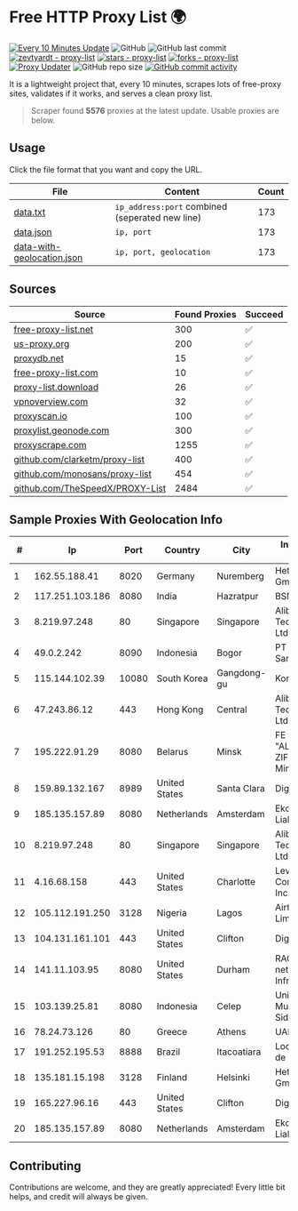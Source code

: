 
# Free HTTP Proxy List 🌍

[![Every 10 Minutes Update](https://github.com/mertguvencli/http-proxy-list/actions/workflows/main.yml/badge.svg?branch=main)](https://github.com/mertguvencli/http-proxy-list/actions/workflows/main.yml)
![GitHub](https://img.shields.io/github/license/mertguvencli/http-proxy-list)
![GitHub last commit](https://img.shields.io/github/last-commit/mertguvencli/http-proxy-list)
[![zevtyardt - proxy-list](https://img.shields.io/static/v1?label=zevtyardt&message=proxy-list&color=blue&logo=github)](https://github.com/zevtyardt/proxy-list "Go to GitHub repo")
[![stars - proxy-list](https://img.shields.io/github/stars/zevtyardt/proxy-list?style=social)](https://github.com/zevtyardt/proxy-list)
[![forks - proxy-list](https://img.shields.io/github/forks/zevtyardt/proxy-list?style=social)](https://github.com/zevtyardt/proxy-list)
[![Proxy Updater](https://github.com/zevtyardt/proxy-list/workflows/Proxy%20Updater/badge.svg)](https://github.com/zevtyardt/proxy-list/actions?query=workflow:"Proxy+Updater")
![GitHub repo size](https://img.shields.io/github/repo-size/zevtyardt/proxy-list)
[![GitHub commit activity](https://img.shields.io/github/commit-activity/m/zevtyardt/proxy-list?logo=commits)](https://github.com/zevtyardt/proxy-list/commits/main)

It is a lightweight project that, every 10 minutes, scrapes lots of free-proxy sites, validates if it works, and serves a clean proxy list.

> Scraper found **5576** proxies at the latest update. Usable proxies are below.

## Usage

Click the file format that you want and copy the URL.

|File|Content|Count|
|----|-------|-----|
|[data.txt](https://raw.githubusercontent.com/mertguvencli/http-proxy-list/main/proxy-list/data.txt)|`ip_address:port` combined (seperated new line)|173|
|[data.json](https://raw.githubusercontent.com/mertguvencli/http-proxy-list/main/proxy-list/data.json)|`ip, port`|173|
|[data-with-geolocation.json](https://raw.githubusercontent.com/mertguvencli/http-proxy-list/main/proxy-list/data-with-geolocation.json)|`ip, port, geolocation`|173|

## Sources

|Source|Found Proxies|Succeed|
|------|-------------|-------|
|[free-proxy-list.net](https://free-proxy-list.net)|300|✅|
|[us-proxy.org](https://www.us-proxy.org)|200|✅|
|[proxydb.net](http://proxydb.net)|15|✅|
|[free-proxy-list.com](https://free-proxy-list.com/?page=&port=&type%5B%5D=http&type%5B%5D=https&up_time=0&search=Search)|10|✅|
|[proxy-list.download](https://www.proxy-list.download/HTTP)|26|✅|
|[vpnoverview.com](https://vpnoverview.com/privacy/anonymous-browsing/free-proxy-servers)|32|✅|
|[proxyscan.io](https://www.proxyscan.io)|100|✅|
|[proxylist.geonode.com](https://proxylist.geonode.com/api/proxy-list?limit=300&page=1&sort_by=lastChecked&sort_type=desc&protocols=http,https)|300|✅|
|[proxyscrape.com](https://api.proxyscrape.com/v2/?request=displayproxies&protocol=http&timeout=10000&country=all&ssl=all&anonymity=all)|1255|✅|
|[github.com/clarketm/proxy-list](https://raw.githubusercontent.com/clarketm/proxy-list/master/proxy-list-raw.txt)|400|✅|
|[github.com/monosans/proxy-list](https://raw.githubusercontent.com/monosans/proxy-list/main/proxies/http.txt)|454|✅|
|[github.com/TheSpeedX/PROXY-List](https://raw.githubusercontent.com/TheSpeedX/PROXY-List/master/http.txt)|2484|✅|


## Sample Proxies With Geolocation Info

|#|Ip|Port|Country|City|Internet Service Provider|
|-|--|----|-------|----|-------------------------|
|1|162.55.188.41|8020|Germany|Nuremberg|Hetzner Online GmbH|
|2|117.251.103.186|8080|India|Hazratpur|BSNL Internet|
|3|8.219.97.248|80|Singapore|Singapore|Alibaba (US) Technology Co., Ltd.|
|4|49.0.2.242|8090|Indonesia|Bogor|PT Usaha Adi Sanggoro|
|5|115.144.102.39|10080|South Korea|Gangdong-gu|Korea Telecom|
|6|47.243.86.12|443|Hong Kong|Central|Alibaba (US) Technology Co., Ltd.|
|7|195.222.91.29|8080|Belarus|Minsk|FE "ALTERNATIVNAYA ZIFROVAYA SET" Minsk|
|8|159.89.132.167|8989|United States|Santa Clara|DigitalOcean, LLC|
|9|185.135.157.89|8080|Netherlands|Amsterdam|Ekotrans Limited Liability Company|
|10|8.219.97.248|80|Singapore|Singapore|Alibaba (US) Technology Co., Ltd.|
|11|4.16.68.158|443|United States|Charlotte|Level 3 Communications, Inc.|
|12|105.112.191.250|3128|Nigeria|Lagos|Airtel Networks Limited|
|13|104.131.161.101|443|United States|Clifton|DigitalOcean, LLC|
|14|141.11.103.95|8080|United States|Durham|RACK400 com netherlands Infrastructure|
|15|103.139.25.81|8080|Indonesia|Celep|Universitas Muhammadiyah Sidoarjo|
|16|78.24.73.126|80|Greece|Athens|UAB Porenta|
|17|191.252.195.53|8888|Brazil|Itacoatiara|Locaweb Serviços de Internet S/A|
|18|135.181.15.198|3128|Finland|Helsinki|Hetzner Online GmbH|
|19|165.227.96.16|443|United States|Clifton|DigitalOcean, LLC|
|20|185.135.157.89|8080|Netherlands|Amsterdam|Ekotrans Limited Liability Company|



## Contributing

Contributions are welcome, and they are greatly appreciated! Every
little bit helps, and credit will always be given.

